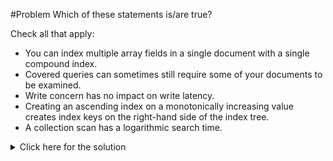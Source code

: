 #Problem
Which of these statements is/are true?

Check all that apply:
 - You can index multiple array fields in a single document with a single compound index.
 - Covered queries can sometimes still require some of your documents to be examined.
 - Write concern has no impact on write latency.
 - Creating an ascending index on a monotonically increasing value creates index keys on the right-hand side of the index tree.
 - A collection scan has a logarithmic search time.

<details>
  <summary>Click here for the solution</summary>
</details>

